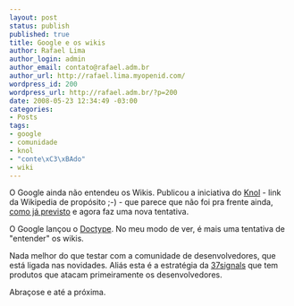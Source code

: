 ```yaml
--- 
layout: post
status: publish
published: true
title: Google e os wikis
author: Rafael Lima
author_login: admin
author_email: contato@rafael.adm.br
author_url: http://rafael.lima.myopenid.com/
wordpress_id: 200
wordpress_url: http://rafael.adm.br/?p=200
date: 2008-05-23 12:34:49 -03:00
categories: 
- Posts
tags: 
- google
- comunidade
- knol
- "conte\xC3\xBAdo"
- wiki
---
```

O Google ainda não entendeu os Wikis. Publicou a iniciativa do <a href="http://en.wikipedia.org/wiki/Knol">Knol</a> - link da Wikipedia de propósito ;-) - que parece que não foi pra frente ainda, <a href="http://rafael.adm.br/p/sera-que-o-modelo-do-knol-e-bom-a-longo-prazo/">como já previsto</a> e agora faz uma nova tentativa.

O Google lançou o <a href="http://code.google.com/doctype/">Doctype</a>. No meu modo de ver, é mais uma tentativa de "entender" os wikis.

Nada melhor do que testar com a comunidade de desenvolvedores, que está ligada nas novidades. Aliás esta é a estratégia da <a href="http://www.37signals.com/">37signals</a> que tem produtos que atacam primeiramente os desenvolvedores.

Abraçose e até a próxima.

